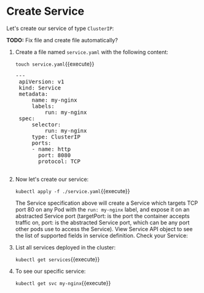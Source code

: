 # Create Service

Let's create our service of type `ClusterIP`: 

**TODO:** Fix file and create file automatically?

1. Create a file named `service.yaml` with the following content:
    
    `touch service.yaml`{{execute}}

    <pre class="file" data-filename="service.yaml" data-target="replace">---
    apiVersion: v1
    kind: Service
    metadata:
        name: my-nginx
        labels:
            run: my-nginx
    spec:
        selector:
            run: my-nginx
        type: ClusterIP
        ports:
        - name: http
          port: 8080
          protocol: TCP
    </pre>

2. Now let's create our service:

    `kubectl apply -f ./service.yaml`{{execute}}

    The Service specification above will create a Service which targets TCP port 80 on any Pod with the `run: my-nginx` label, and expose it on an abstracted Service port (targetPort: is the port the container accepts traffic on, port: is the abstracted Service port, which can be any port other pods use to access the Service). View Service API object to see the list of supported fields in service definition. Check your Service:


3. List all services deployed in the cluster:

    `kubectl get services`{{execute}}

4. To see our specific service:

    `kubectl get svc my-nginx`{{execute}}